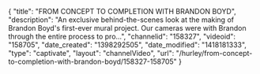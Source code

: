 {
    "title": "FROM CONCEPT TO COMPLETION WITH BRANDON BOYD",
    "description": "An exclusive behind-the-scenes look at the making of Brandon Boyd's first-ever mural project. Our cameras were with Brandon through the entire process to pro...",
    "channelid": "158327",
    "videoid": "158705",
    "date_created": "1398292505",
    "date_modified": "1418181333",
    "type": "captivate",
    "layout": "channelVideo",
    "url": "\/hurley\/from-concept-to-completion-with-brandon-boyd\/158327-158705"
}